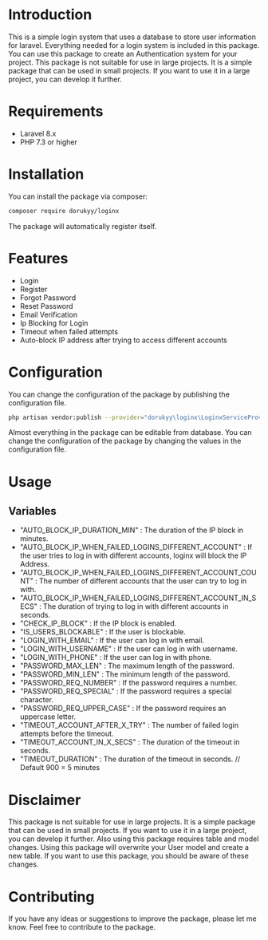 # Introduction
This is a simple login system that uses a database to store user information for laravel. Everything needed for a login system is included in this package. You can use this package to create an Authentication system for your project. This package is not suitable for use in large projects. It is a simple package that can be used in small projects. If you want to use it in a large project, you can develop it further.

# Requirements
- Laravel 8.x
- PHP 7.3 or higher

# Installation
You can install the package via composer:

```bash
composer require dorukyy/loginx
```

The package will automatically register itself.


# Features

- Login
- Register
- Forgot Password
- Reset Password
- Email Verification
- Ip Blocking for Login
- Timeout when failed attempts
- Auto-block IP address after trying to access different accounts

# Configuration
You can change the configuration of the package by publishing the configuration file.

```bash
php artisan vendor:publish --provider="dorukyy\loginx\LoginxServiceProvider"
```

Almost everything in the package can be editable from database. You can change the configuration of the package by changing the values in the configuration file.

# Usage
## Variables
- "AUTO_BLOCK_IP_DURATION_MIN" : The duration of the IP block in minutes.
- "AUTO_BLOCK_IP_WHEN_FAILED_LOGINS_DIFFERENT_ACCOUNT" : If the user tries to log in with different accounts, loginx will block the IP Address.
- "AUTO_BLOCK_IP_WHEN_FAILED_LOGINS_DIFFERENT_ACCOUNT_COUNT" : The number of different accounts that the user can try to log in with.
- "AUTO_BLOCK_IP_WHEN_FAILED_LOGINS_DIFFERENT_ACCOUNT_IN_SECS" : The duration of trying to log in with different accounts in seconds.
- "CHECK_IP_BLOCK" : If the IP block is enabled.
- "IS_USERS_BLOCKABLE" : If the user is blockable.
- "LOGIN_WITH_EMAIL" : If the user can log in with email.
- "LOGIN_WITH_USERNAME" : If the user can log in with username.
- "LOGIN_WITH_PHONE" : If the user can log in with phone.
- "PASSWORD_MAX_LEN" : The maximum length of the password.
- "PASSWORD_MIN_LEN" : The minimum length of the password.
- "PASSWORD_REQ_NUMBER" : If the password requires a number.
- "PASSWORD_REQ_SPECIAL" : If the password requires a special character.
- "PASSWORD_REQ_UPPER_CASE" : If the password requires an uppercase letter.
- "TIMEOUT_ACCOUNT_AFTER_X_TRY" : The number of failed login attempts before the timeout.
- "TIMEOUT_ACCOUNT_IN_X_SECS" : The duration of the timeout in seconds.
- "TIMEOUT_DURATION" : The duration of the timeout in seconds. // Default  900 = 5 minutes


# Disclaimer
This package is not suitable for use in large projects. It is a simple package that can be used in small projects. If you want to use it in a large project, you can develop it further. Also using this package requires table and model changes. Using this package will overwrite your User model and create a new table. If you want to use this package, you should be aware of these changes.

# Contributing
If you have any ideas or suggestions to improve the package, please let me know. Feel free to contribute to the package.
